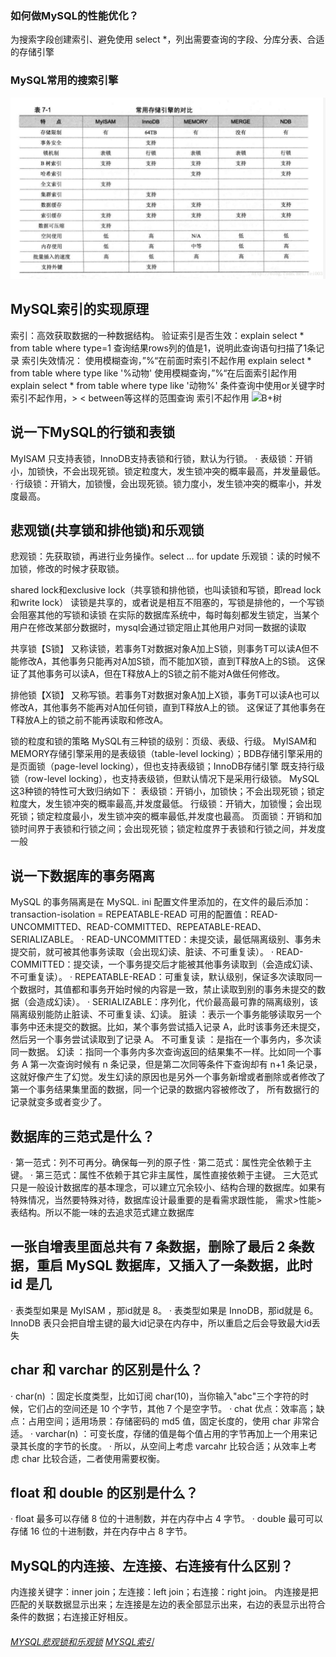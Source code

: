 ### 如何做MySQL的性能优化？
为搜索字段创建索引、避免使用 select *，列出需要查询的字段、分库分表、合适的存储引擎
### MySQL常用的搜索引擎
![搜索引擎](img/搜索引擎.png)

## MySQL索引的实现原理
索引：高效获取数据的一种数据结构。
验证索引是否生效：explain select * from table where type=1 查询结果rows列的值是1，说明此查询语句扫描了1条记录
索引失效情况：
使用模糊查询，”%“在前面时索引不起作用 explain select * from table where type like '%动物'
使用模糊查询，”%“在后面索引起作用 explain select * from table where type like '动物%'
条件查询中使用or关键字时 索引不起作用，> < between等这样的范围查询 索引不起作用
![B+树](/B+树.png)  

## 说一下MySQL的行锁和表锁
MyISAM 只支持表锁，InnoDB支持表锁和行锁，默认为行锁。
· 表级锁：开销小，加锁快，不会出现死锁。锁定粒度大，发生锁冲突的概率最高，并发量最低。
· 行级锁：开销大，加锁慢，会出现死锁。锁力度小，发生锁冲突的概率小，并发度最高。

## 悲观锁(共享锁和排他锁)和乐观锁
悲观锁：先获取锁，再进行业务操作。select … for update
乐观锁：读的时候不加锁，修改的时候才获取锁。

shared lock和exclusive lock（共享锁和排他锁，也叫读锁和写锁，即read lock和write lock）
读锁是共享的，或者说是相互不阻塞的，写锁是排他的，一个写锁会阻塞其他的写锁和读锁
在实际的数据库系统中，每时每刻都发生锁定，当某个用户在修改某部分数据时，mysql会通过锁定阻止其他用户对同一数据的读取

共享锁【S锁】
又称读锁，若事务T对数据对象A加上S锁，则事务T可以读A但不能修改A，其他事务只能再对A加S锁，而不能加X锁，直到T释放A上的S锁。
这保证了其他事务可以读A，但在T释放A上的S锁之前不能对A做任何修改。
 
排他锁【X锁】
又称写锁。若事务T对数据对象A加上X锁，事务T可以读A也可以修改A，其他事务不能再对A加任何锁，直到T释放A上的锁。
这保证了其他事务在T释放A上的锁之前不能再读取和修改A。

锁的粒度和锁的策略
MySQL有三种锁的级别：页级、表级、行级。
MyISAM和MEMORY存储引擎采用的是表级锁（table-level locking）；BDB存储引擎采用的是页面锁（page-level locking），但也支持表级锁；InnoDB存储引擎
既支持行级锁（row-level locking），也支持表级锁，但默认情况下是采用行级锁。
MySQL这3种锁的特性可大致归纳如下：
表级锁：开销小，加锁快；不会出现死锁；锁定粒度大，发生锁冲突的概率最高,并发度最低。
行级锁：开销大，加锁慢；会出现死锁；锁定粒度最小，发生锁冲突的概率最低,并发度也最高。
页面锁：开销和加锁时间界于表锁和行锁之间；会出现死锁；锁定粒度界于表锁和行锁之间，并发度一般

## 说一下数据库的事务隔离
MySQL 的事务隔离是在 MySQL. ini 配置文件里添加的，在文件的最后添加：
transaction-isolation = REPEATABLE-READ
可用的配置值：READ-UNCOMMITTED、READ-COMMITTED、REPEATABLE-READ、SERIALIZABLE。
· READ-UNCOMMITTED：未提交读，最低隔离级别、事务未提交前，就可被其他事务读取（会出现幻读、脏读、不可重复读）。
· READ-COMMITTED：提交读，一个事务提交后才能被其他事务读取到（会造成幻读、不可重复读）。
· REPEATABLE-READ：可重复读，默认级别，保证多次读取同一个数据时，其值都和事务开始时候的内容是一致，禁止读取到别的事务未提交的数据（会造成幻读）。
· SERIALIZABLE：序列化，代价最高最可靠的隔离级别，该隔离级别能防止脏读、不可重复读、幻读。
脏读 ：表示一个事务能够读取另一个事务中还未提交的数据。比如，某个事务尝试插入记录 A，此时该事务还未提交，然后另一个事务尝试读取到了记录 A。
不可重复读 ：是指在一个事务内，多次读同一数据。
幻读 ：指同一个事务内多次查询返回的结果集不一样。比如同一个事务 A 第一次查询时候有 n 条记录，但是第二次同等条件下查询却有 n+1 条记录，
这就好像产生了幻觉。发生幻读的原因也是另外一个事务新增或者删除或者修改了第一个事务结果集里面的数据，同一个记录的数据内容被修改了，
所有数据行的记录就变多或者变少了。

## 数据库的三范式是什么？
· 第一范式：列不可再分。确保每一列的原子性
· 第二范式：属性完全依赖于主键。
· 第三范式：属性不依赖于其它非主属性，属性直接依赖于主键。
三大范式只是一般设计数据库的基本理念，可以建立冗余较小、结构合理的数据库。如果有特殊情况，当然要特殊对待，数据库设计最重要的是看需求跟性能，
需求>性能>表结构。所以不能一味的去追求范式建立数据库

## 一张自增表里面总共有 7 条数据，删除了最后 2 条数据，重启 MySQL 数据库，又插入了一条数据，此时 id 是几
· 表类型如果是 MyISAM ，那id就是 8。
· 表类型如果是 InnoDB，那id就是 6。
InnoDB 表只会把自增主键的最大id记录在内存中，所以重启之后会导致最大id丢失

## char 和 varchar 的区别是什么？
· char(n) ：固定长度类型，比如订阅 char(10)，当你输入"abc"三个字符的时候，它们占的空间还是 10 个字节，其他 7 个是空字节。
· chat 优点：效率高；缺点：占用空间；适用场景：存储密码的 md5 值，固定长度的，使用 char 非常合适。
· varchar(n) ：可变长度，存储的值是每个值占用的字节再加上一个用来记录其长度的字节的长度。
· 所以，从空间上考虑 varcahr 比较合适；从效率上考虑 char 比较合适，二者使用需要权衡。

## float 和 double 的区别是什么？
· float 最多可以存储 8 位的十进制数，并在内存中占 4 字节。
· double 最可可以存储 16 位的十进制数，并在内存中占 8 字节。

## MySQL的内连接、左连接、右连接有什么区别？
内连接关键字：inner join；左连接：left join；右连接：right join。
内连接是把匹配的关联数据显示出来；左连接是左边的表全部显示出来，右边的表显示出符合条件的数据；右连接正好相反。

###### [MYSQL悲观锁和乐观锁](./doc/悲观锁和乐观锁.md)  [MYSQL索引](./doc/mysql索引.md) 
